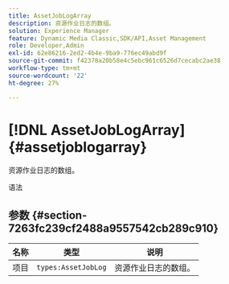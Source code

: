 ```yaml
---
title: AssetJobLogArray
description: 资源作业日志的数组。
solution: Experience Manager
feature: Dynamic Media Classic,SDK/API,Asset Management
role: Developer,Admin
exl-id: 62e86216-2ed2-4b4e-9ba9-776ec49abd9f
source-git-commit: f42378a20b58e4c5ebc961c6526d7cecabc2ae38
workflow-type: tm+mt
source-wordcount: '22'
ht-degree: 27%

---
```


# [!DNL AssetJobLogArray]{#assetjoblogarray}

资源作业日志的数组。

语法

## 参数 {#section-7263fc239cf2488a9557542cb289c910}

| 名称 | 类型 | 说明 |
|---|---|---|
| 项目 | `types:AssetJobLog` | 资源作业日志的数组。 |
